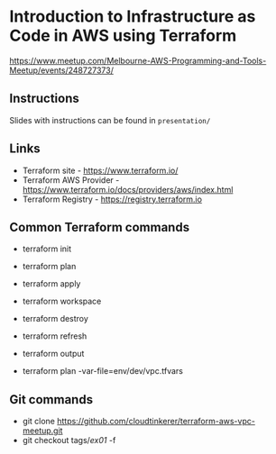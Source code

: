 # Introduction to Infrastructure as Code in AWS using Terraform

https://www.meetup.com/Melbourne-AWS-Programming-and-Tools-Meetup/events/248727373/

## Instructions
Slides with instructions can be found in `presentation/`

## Links
- Terraform site - https://www.terraform.io/
- Terraform AWS Provider - https://www.terraform.io/docs/providers/aws/index.html
- Terraform Registry - https://registry.terraform.io

## Common Terraform commands
- terraform init
- terraform plan
- terraform apply
- terraform workspace
- terraform destroy
- terraform refresh
- terraform output
 
- terraform plan -var-file=env/dev/vpc.tfvars

## Git commands
- git clone https://github.com/cloudtinkerer/terraform-aws-vpc-meetup.git
- git checkout tags/_ex01_ -f

